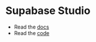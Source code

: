 # Supabase Studio

- Read the [docs](https://supabase.com/features?products=studio)
- Read the [code](https://github.com/supabase/supabase/tree/master/apps/studio)